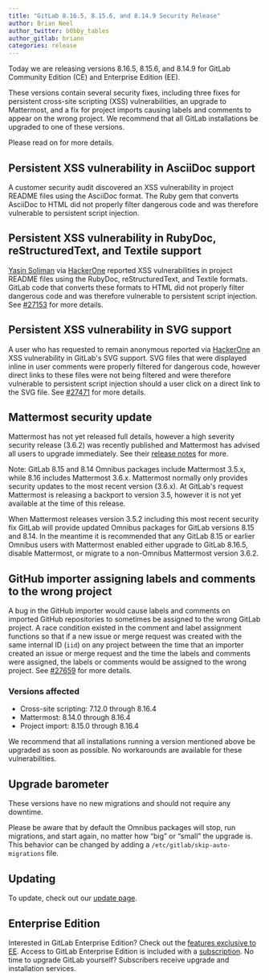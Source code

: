 ```yaml
---
title: "GitLab 8.16.5, 8.15.6, and 8.14.9 Security Release"
author: Brian Neel
author_twitter: b0bby_tables
author_gitlab: briann
categories: release
---
```


Today we are releasing versions 8.16.5, 8.15.6, and 8.14.9 for GitLab Community
Edition (CE) and Enterprise Edition (EE).

These versions contain several security fixes, including three fixes for
persistent cross-site scripting (XSS) vulnerabilities, an upgrade to Mattermost,
and a fix for project imports causing labels and comments to appear on the wrong
project. We recommend that all GitLab installations be upgraded to one of these
versions.

Please read on for more details.

<!-- more -->

## Persistent XSS vulnerability in AsciiDoc support

A customer security audit discovered an XSS vulnerability in project README
files using the AsciiDoc format. The Ruby gem that converts AsciiDoc to HTML did
not properly filter dangerous code and was therefore vulnerable to persistent
script injection.

[#27024]: https://gitlab.com/gitlab-org/gitlab-ce/issues/27024

## Persistent XSS vulnerability in RubyDoc, reStructuredText, and Textile support

[Yasin Soliman] via [HackerOne] reported XSS vulnerabilities in project README
files using the RubyDoc, reStructuredText, and Textile formats. GitLab code that
converts these formats to HTML did not properly filter dangerous code and was
therefore vulnerable to persistent script injection. See [#27153] for more
details.

[Yasin Soliman]: https://twitter.com/SecurityYasin
[#27153]: https://gitlab.com/gitlab-org/gitlab-ce/issues/27153

## Persistent XSS vulnerability in SVG support

A user who has requested to remain anonymous reported via [HackerOne] an XSS
vulnerability in GitLab's SVG support. SVG files that were displayed inline in
user comments were properly filtered for dangerous code, however direct links to
these files were not being filtered and were therefore vulnerable to persistent
script injection should a user click on a direct link to the SVG file. See
[#27471] for more details.

[#27471]: https://gitlab.com/gitlab-org/gitlab-ce/issues/27471

## Mattermost security update

Mattermost has not yet released full details, however a high severity security
release (3.6.2) was recently published and Mattermost has advised all users to
upgrade immediately. See their [release notes] for more.

Note: GitLab 8.15 and 8.14 Omnibus packages include Mattermost 3.5.x, while 8.16
includes Mattermost 3.6.x. Mattermost normally only provides security updates to
the most recent version (3.6.x). At GitLab's request Mattermost is releasing a
backport to version 3.5, however it is not yet available at the time of this release.

When Mattermost releases version 3.5.2 including this most recent security fix
GitLab will provide updated Omnibus packages for GitLab versions 8.15 and 8.14.
In the meantime it is recommended that any GitLab 8.15 or earlier Omnibus users
with Mattermost enabled either upgrade to GitLab 8.16.5, disable Mattermost, or
migrate to a non-Omnibus Mattermost version 3.6.2.

[#1951]: https://gitlab.com/gitlab-org/omnibus-gitlab/issues/1951
[release notes]: https://docs.mattermost.com/administration/changelog.html?highlight=changelog#notes-on-patch-release

## GitHub importer assigning labels and comments to the wrong project

A bug in the GitHub importer would cause labels and comments on imported GitHub
repositories to sometimes be assigned to the wrong GitLab project. A race
condition existed in the comment and label assignment functions so that if a new
issue or merge request was created with the same internal ID (`iid`) on any
project between the time that an importer created an issue or merge request and
the time the labels and comments were assigned, the labels or comments would be
assigned to the wrong project. See [#27659] for more details.

[#27659]: https://gitlab.com/gitlab-org/gitlab-ce/issues/27659

### Versions affected

- Cross-site scripting: 7.12.0 through 8.16.4
- Mattermost: 8.14.0 through 8.16.4
- Project import: 8.15.0 through 8.16.4

We recommend that all installations running a version mentioned above be
upgraded as soon as possible. No workarounds are available for these
vulnerabilities.

## Upgrade barometer

These versions have no new migrations and should not require any downtime.

Please be aware that by default the Omnibus packages will stop, run migrations,
and start again, no matter how “big” or “small” the upgrade is. This behavior
can be changed by adding a `/etc/gitlab/skip-auto-migrations` file.

## Updating

To update, check out our [update page](https://about.gitlab.com/update).

## Enterprise Edition

Interested in GitLab Enterprise Edition? Check out the [features exclusive to
EE](https://about.gitlab.com/gitlab-ee/).
Access to GitLab Enterprise Edition is included with a
[subscription](https://about.gitlab.com/pricing/). No time to upgrade GitLab
yourself? Subscribers receive upgrade and installation services.

[HackerOne]: https://hackerone.com/
